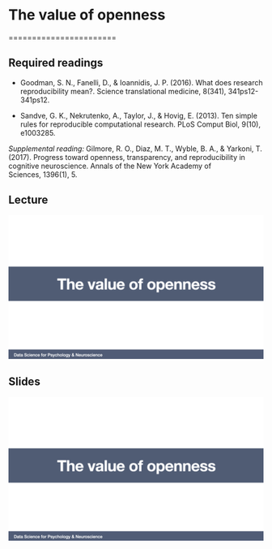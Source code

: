 # The value of openness
=======================

## Required readings

- Goodman, S. N., Fanelli, D., & Ioannidis, J. P. (2016). What does research reproducibility mean?. Science translational medicine, 8(341), 341ps12-341ps12.

- Sandve, G. K., Nekrutenko, A., Taylor, J., & Hovig, E. (2013). Ten simple rules for reproducible computational research. PLoS Comput Biol, 9(10), e1003285.

*Supplemental reading:* Gilmore, R. O., Diaz, M. T., Wyble, B. A., & Yarkoni, T. (2017). Progress toward openness, transparency, and reproducibility in cognitive neuroscience. Annals of the New York Academy of Sciences, 1396(1), 5.

## Lecture

[![The value of openness](../thumbnails/the-value-of-openness.jpeg)](https://www.youtube.com/watch?v=jhLQRa4o_M0 "The value of openness")


## Slides

[![The value of openness](../thumbnails/the-value-of-openness.jpeg)](https://github.com/CoAxLab/Data-Explorations/blob/main/book/slides/the-value-of-openness.pdf "The value of openness")


